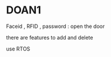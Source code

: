 # DOAN1
Faceid ,  RFID  ,  password : open the door

there are features to add and delete

use RTOS
